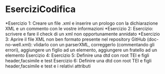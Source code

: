 # EserciziCodifica

*Esercizio 1: Creare un file .xml e inserire un prologo con la dichiarazione XML e un commento con le vostre informazioni
*Esercizio 2: Esercizio: scrivere e fare il check di un xml non opportunamente annidato 
*Esercizio 3: Aprire il file XML non ben formato presente nel repository GitHub (doc-no-well.xml): vlidarlo con un parserXML, correggerlo (commentando gli errori), aggiungere un figlio ad un elemento, aggiungere un fratello ad un elemento
Esercizio 4:
Esercizio 5: Definire una dtd con root TEI e figli header,facsimile e test
Esercizio 6: Definire una dtd con root TEI e figli header,facsimile e test e i relativi attributi
